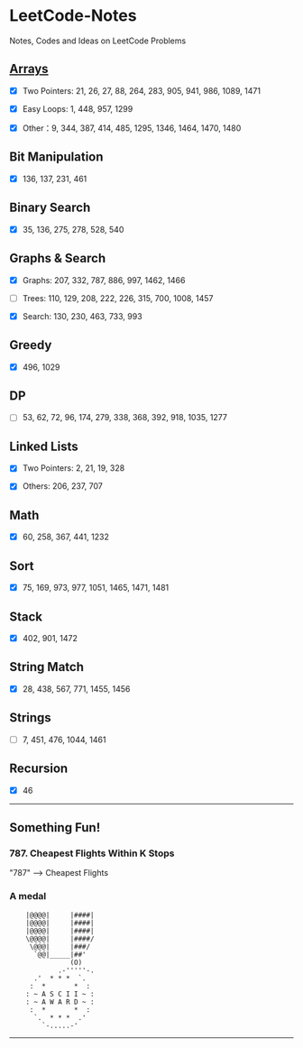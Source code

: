 <link rel="stylesheet" type="text/css" href="style.css">

# LeetCode-Notes

Notes, Codes and Ideas on LeetCode Problems

## [Arrays](https://github.com/YuqiZ2020/LeetCode-Notes/blob/master/0-Arrays/Arrays.md) 

- [x] Two Pointers: 21, 26, 27, 88, 264, 283, 905, 941, 986, 1089, 1471

- [x] Easy Loops: 1, 448, 957, 1299

- [x] Other：9, 344, 387, 414, 485, 1295, 1346, 1464, 1470, 1480

## Bit Manipulation
- [x] 136, 137, 231, 461

## Binary Search
- [x] 35, 136, 275, 278, 528, 540

## Graphs & Search
- [x] Graphs: 207, 332, 787, 886, 997, 1462, 1466

- [ ] Trees: 110, 129, 208, 222, 226, 315, 700, 1008, 1457

- [x] Search: 130, 230, 463, 733, 993

## Greedy
- [x] 496, 1029

## DP
- [ ] 53, 62, 72, 96, 174, 279, 338, 368, 392, 918, 1035, 1277

## Linked Lists
- [x] Two Pointers: 2, 21, 19, 328
  
- [x] Others: 206, 237, 707

## Math
- [x] 60, 258, 367, 441, 1232

## Sort
- [x] 75, 169, 973, 977, 1051, 1465, 1471, 1481

## Stack
- [x] 402, 901, 1472

## String Match
- [x] 28, 438, 567, 771, 1455, 1456

## Strings 
- [ ] 7, 451, 476, 1044, 1461

## Recursion
- [x] 46

---

## Something Fun!


### 787. Cheapest Flights Within K Stops

"787" --> Cheapest Flights


### A medal

```
    |@@@@|     |####|
    |@@@@|     |####|
    |@@@@|     |####|
    \@@@@|     |####/
     \@@@|     |###/
      `@@|_____|##'
               (O)
            .-'''''-.
      .'  * * *  `.
     :  *       *  :
    : ~ A S C I I ~ :
    : ~ A W A R D ~ :
     :  *       *  :
      `.  * * *  .'
        `-.....-'
```
---